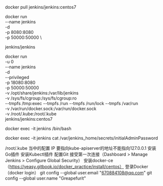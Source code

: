 docker pull jenkins/jenkins:centos7

docker run \
  --name jenkins \
  -d \
  -p 8080:8080 \
  -p 50000:50000 \
  <!-- -v jenkins-data:/var/jenkins_home \ -->
jenkins/jenkins

docker run \
  -u 0\
  --name jenkins \
  -d \
  --privileged \
  -p 18080:8080 \
  -p 50000:50000 \
  -v /opt/share/jenkins:/var/lib/jenkins   \
  -v /sys/fs/cgroup:/sys/fs/cgroup:ro      \
  --tmpfs /tmp:exec --tmpfs /run --tmpfs /run/lock --tmpfs /var/run \
  -v /var/run/docker.sock:/var/run/docker.sock  \
  -v /root/.kube:/root/.kube  \
  jenkins/jenkins:centos7

docker exec -it jenkins /bin/bash 

docker exec -it jenkins cat /var/jenkins_home/secrets/initialAdminPassword

/root/.kube 当中的配置 IP 要指向kube-apiserver的地址不能指向127.0.0.1
安装Go插件
安装Kubectl插件
配置Git 接受第一次连接（Dashboard > Manage Jenkins > Configure Global Security）
安装docker-ce（https://yeasy.gitbook.io/docker_practice/install/centos）
登录Docker（docker login）
git config --global user.email "670884108@qq.com"
git config --global user.name "Greapefurit"